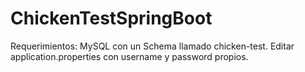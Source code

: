 # ChickenTestSpringBoot
Requerimientos:
MySQL con un Schema llamado chicken-test.
Editar application.properties con username y password propios.
